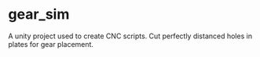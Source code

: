 # gear_sim
A unity project used to create CNC scripts. Cut perfectly distanced holes in plates for gear placement.
